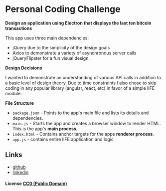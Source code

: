 # Personal Coding Challenge

**Design an application using Electron that displays the last ten bitcoin transactions**

This app uses three main dependencies:
 - jQuery due to the simplicity of the design goals
 - Axios to demonstrate a variety of asynchronous server calls
 - jQueryFlipster for a fun visual design.

**Design Decisions**

I wanted to demonstrate an understanding of various API calls in addition
to a basic level of design theory. Due to time constraints I also chose to skip
coding in any popular library (angular, react, etc) in favor of a simple
IIFE module.

**File Structure**

- `package.json` - Points to the app's main file and lists its details and dependencies.
- `main.js` - Starts the app and creates a browser window to render HTML. This is the app's **main process**.
- `index.html` - Contains anchor targets for the apps **renderer process**.
- `app.js` - contains entire IIFE application and logic

## Links

- [github](https://github.com/ProductivePerson)
- [linkedin](https://www.linkedin.com/)

#### License [CC0 (Public Domain)](LICENSE.md)
